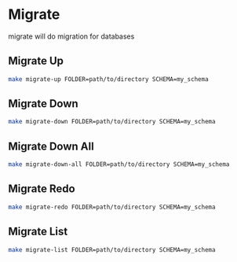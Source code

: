 # Migrate
migrate will do migration for databases

## Migrate Up
```bash
make migrate-up FOLDER=path/to/directory SCHEMA=my_schema
```

## Migrate Down
```bash
make migrate-down FOLDER=path/to/directory SCHEMA=my_schema
```

## Migrate Down All
```bash
make migrate-down-all FOLDER=path/to/directory SCHEMA=my_schema
```

## Migrate Redo
```bash
make migrate-redo FOLDER=path/to/directory SCHEMA=my_schema
```

## Migrate List
```bash
make migrate-list FOLDER=path/to/directory SCHEMA=my_schema
```